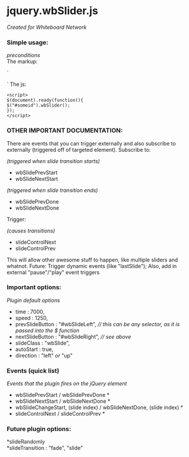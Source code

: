 # jquery.wbSlider.js
*Created for Whiteboard Network*
### Simple usage:
*preconditions*  
The markup:  

`<div id="someid">  
   <div class="wbSlide"></div>  
   <div class="wbSlide"></div>  
   <div class="wbSlide"></div>  
</div>`  
The js:  
  
`<script>`  
`$(document).ready(function(){`  
	`$("#someid").wbSlider();`  
`});`  
`</script>`
### OTHER IMPORTANT DOCUMENTATION:
There are events that you can trigger externally and also subscribe to externally (triggered off of targeted element).
Subscribe to:

*(triggered when slide transition starts)*

* wbSlidePrevStart
* wbSlideNextStart

*(triggered when slide transition ends)*

* wbSlidePrevDone 
* wbSlideNextDone

Trigger:

*(causes transitions)*

* slideControlNext
* slideControlPrev

This will allow other awesome stuff to happen, like multiple sliders and whatnot.
Future: Trigger dynamic events (like "lastSlide"); Also, add in external "pause"/"play" event triggers

### Important options:  
*Plugin default options*  
* time : 7000,  
* speed : 1250,  
* prevSlideButton : "#wbSlideLeft", *// this can be any selector, as it is passed into the $ function*  
* nextSlideButton : "#wbSlideRight", *// see above*  
* slideClass : "wbSlide",  
* autoStart : true,  
* direction : "left" *or* "up"  

### Events (quick list)
*Events that the plugin fires on the jQuery element*
* wbSlidePrevStart / wbSlidePrevDone *
* wbSlideNextStart / wbSlideNextDone *
* wbSlideChangeStart, (slide index) / wbSlideNextDone, (slide index) *
* slideControlNext / slideControlPrev *

### Future plugin options:
*slideRandomly  
*slideTransition : "fade", "slide"  